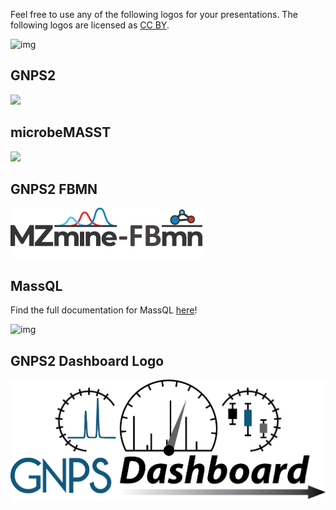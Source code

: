 Feel free to use any of the following logos for your presentations. The following logos are licensed as [CC BY](https://creativecommons.org/licenses/by/4.0/).

![img](https://licensebuttons.net/l/by/3.0/88x31.png)

## GNPS2

![](img/logo/GNPS2_logo_blue-grey-black.png)

## microbeMASST

![](img/logo/microbeMASST_logo.png)

## GNPS2 FBMN

![img](img/logo/mzmine-fbmn.png)

## MassQL 

Find the full documentation for MassQL [here](https://mwang87.github.io/MassQueryLanguage_Documentation/)!

![img](https://mwang87.github.io/MassQueryLanguage_Documentation/img/logo.png)

## GNPS2 Dashboard Logo

![img](img/logo/dashboard_logo_final_transparent.png)
